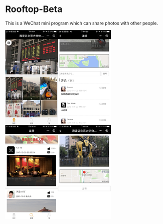 Rooftop-Beta
==============
This is a WeChat mini program which can share photos with other people.

<img src='mdimage/image01.jpeg' height='300px'/><img src='mdimage/image02.png' height='300px'/><img src='mdimage/image03.png' height='300px'/><img src='mdimage/image04.png' height='300px'/>
